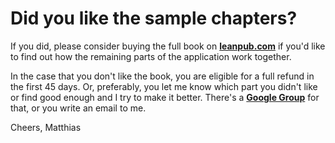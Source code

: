 # Did you like the sample chapters?

If you did, please consider buying the full book on **[leanpub.com](https://leanpub.com/building-a-system-in-clojure)** if you'd like to find out how the remaining parts of the application work together.

In the case that you don't like the book, you are eligible for a full refund in the first 45 days. Or, preferably, you let me know which part you didn't like or find good enough and I try to make it better. There's a **[Google Group](https://groups.google.com/forum/#!forum/building-a-system-in-clojure)** for that, or you write an email to me.

Cheers,
Matthias
